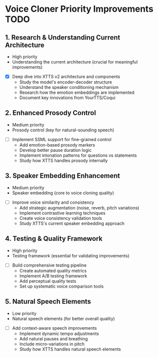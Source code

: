 # Voice Cloner Priority Improvements TODO

## 1. Research & Understanding Current Architecture
- High priority
- Understanding the current architecture (crucial for meaningful improvements)
- [x] Deep dive into XTTS v2 architecture and components
  - Study the model's encoder-decoder structure
  - Understand the speaker conditioning mechanism
  - Research how the emotion embeddings are implemented
  - Document key innovations from YourTTS/Coqui

## 2. Enhanced Prosody Control
- Medium priority
- Prosody control (key for natural-sounding speech)
- [ ] Implement SSML support for fine-grained control
  - Add emotion-based prosody markers
  - Develop better pause duration logic
  - Implement intonation patterns for questions vs statements
  - Study how XTTS handles prosody internally

## 3. Speaker Embedding Enhancement
- Medium priority
- Speaker embedding (core to voice cloning quality)
- [ ] Improve voice similarity and consistency
  - Add strategic augmentation (noise, reverb, pitch variations)
  - Implement contrastive learning techniques
  - Create voice consistency validation tools
  - Study XTTS's current speaker embedding approach

## 4. Testing & Quality Framework
- High priority
- Testing framework (essential for validating improvements)
- [ ] Build comprehensive testing pipeline
  - Create automated quality metrics
  - Implement A/B testing framework
  - Add perceptual quality tests
  - Set up systematic voice comparison tools

## 5. Natural Speech Elements
- Low priority
- Natural speech elements (for better overall quality)
- [ ] Add context-aware speech improvements
  - Implement dynamic tempo adjustments
  - Add natural pauses and breathing
  - Include micro-variations in pitch
  - Study how XTTS handles natural speech elements